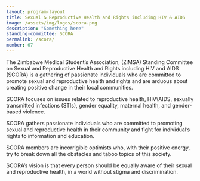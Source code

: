 ```yaml
---
layout: program-layout
title: Sexual & Reproductive Health and Rights including HIV & AIDS
image: /assets/img/logos/scora.png
description: "Something here"
standing-committee: SCORA
permalink: /scora/
member: 67
---
```


The Zimbabwe Medical Student’s Association,
(ZiMSA) Standing Committee on Sexual and
Reproductive Health and Rights including HIV and
AIDS (SCORA) is a gathering of passionate individuals
who are committed to promote sexual and
reproductive health and rights and are arduous about
creating positive change in their local communities.

SCORA focuses on issues related to reproductive
health, HIV\AIDS, sexually transmitted infections
(STIs), gender equality, maternal health, and gender-based violence.


SCORA gathers passionate individuals who are
committed to promoting sexual and reproductive
health in their community and fight for individual’s
rights to information and education. 

SCORA members are incorrigible optimists who, with their positive
energy, try to break down all the obstacles and taboo
topics of this society. 

SCORA’s vision is that every
person should be equally aware of their sexual and
reproductive health, in a world without stigma and
discrimination.